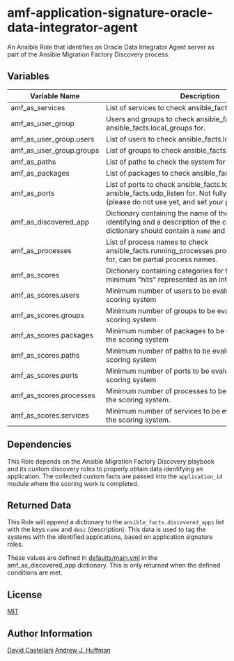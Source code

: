 # amf-application-signature-oracle-data-integrator-agent
An Ansible Role that identifies an Oracle Data Integrator Agent server as part of the Ansible Migration Factory Discovery process.

## Variables
| Variable Name | Description | Type |
| --- | --- | :---: |
| amf_as_services | List of services to check ansible_facts.services for | list |
| amf_as_user_group | Users and groups to check ansible_facts.local_users and ansible_facts.local_groups for. | dictionary |
| amf_as_user_group.users | List of users to check ansible_facts.local_users for | list |
| amf_as_user_group.groups | List of groups to check ansible_facts.local_groups for | list |
| amf_as_paths | List of paths to check the system for existence | list |
| amf_as_packages | List of packages to check ansible_facts.packages for. | list |
| amf_as_ports | List of ports to check ansible_facts.tcp_listen and ansible_facts.udp_listen for. Not fully implemented (please do not use yet, and set your ports score to '0')| list |
| amf_as_discovered_app | Dictionary containing the name of the application we are identifying and a description of the classification. The dictionary should contain a `name` and `desc` key | dictionary |
| amf_as_processes | List of process names to check ansible_facts.running_processes.processes[*].command for, can be partial process names.| list |
| amf_as_scores | Dictionary containing categories for the number of minimum "hits" represented as an integer per category. | dictionary |
| amf_as_scores.users | Minimum number of users to be evaluated as >= by the scoring system | integer |
| amf_as_scores.groups | Minimum number of groups to be evaluated as >= by the scoring system | integer |
| amf_as_scores.packages | Minimum number of packages to be evaluated as >= by the scoring system | integer |
| amf_as_scores.paths | Minimum number of paths to be evaluated as >= by the scoring system | integer |
| amf_as_scores.ports | Minimum number of ports to be evaluated as >= by the scoring system | integer |
| amf_as_scores.processes | Minimum number of processes to be evaluated as >= by the scoring system. | integer |
| amf_as_scores.services | Minimum number of services to be evaluated as >= by the scoring system. | integer |


## Dependencies
This Role depends on the Ansible Migration Factory Discovery playbook and its custom discovery roles to properly obtain data identifying an application.  The collected custom facts are passed into the `application_id` module where the scoring work is completed.

## Returned Data
This Role will append a dictionary to the `ansible_facts.discovered_apps` list with the keys `name` and `desc` (description).  This data is used to tag the systems with the identified applications, based on application signature roles.

These values are defined in [defaults/main.yml](defaults/main.yml) in the amf_as_discovered_app dictionary.
This is only returned when the defined conditions are met.

## License
[MIT](LICENSE)

## Author Information
[David Castellani](mailto:dave@redhat.com)
[Andrew J. Huffman](mailto:huffy@redhat.com)